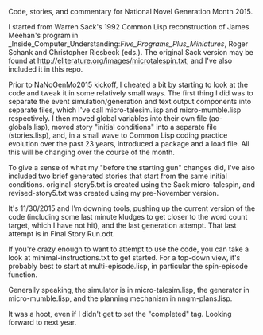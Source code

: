 Code, stories, and commentary for National Novel Generation Month 2015.

I started from Warren Sack's 1992 Common Lisp reconstruction of James Meehan's program in _Inside_Computer_Understanding:_Five_Programs_Plus_Miniatures_, Roger Schank and Christopher Riesbeck (eds.). The original Sack version may be found at http://eliterature.org/images/microtalespin.txt, and I've also included it in this repo.

Prior to NaNoGenMo2015 kickoff, I cheated a bit by starting to look at the code and tweak it in some relatively small ways. The first thing I did was to separate the event simulation/generation and text output components into separate files, which I've call micro-talesim.lisp and micro-mumble.lisp respectively. I then moved global variables into their own file (ao-globals.lisp), moved story "initial conditions" into a separate file (stories.lisp), and, in a small wave to Common Lisp coding practice evolution over the past 23 years, introduced a package and a load file. All this will be changing over the course of the month.

To give a sense of what my "before the starting gun" changes did, I've also included two brief generated stories that start from the same initial conditions. original-story5.txt is created using the Sack micro-talespin, and revised-story5.txt was created using my pre-November version.

It's 11/30/2015 and I'm downing tools, pushing up the current version of the code (including some last minute kludges to get closer to the word count target, which I have not hit), and the last generation attempt. That last attempt is in Final Story Run.odt.

If you're crazy enough to want to attempt to use the code, you can take a look at minimal-instructions.txt to get started. For a top-down view, it's probably best to start at multi-episode.lisp, in particular the spin-episode function.

Generally speaking, the simulator is in micro-talesim.lisp, the generator in micro-mumble.lisp, and the planning mechanism in nngm-plans.lisp.

It was a hoot, even if I didn't get to set the "completed" tag. Looking forward to next year.

